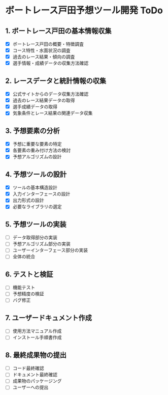 # ボートレース戸田予想ツール開発 ToDo

## 1. ボートレース戸田の基本情報収集
- [x] ボートレース戸田の概要・特徴調査
- [x] コース特性・水面状況の調査
- [x] 過去のレース結果・傾向の調査
- [x] 選手情報・成績データの収集方法確認

## 2. レースデータと統計情報の収集
- [x] 公式サイトからのデータ収集方法確認
- [x] 過去のレース結果データの取得
- [x] 選手成績データの取得
- [x] 気象条件とレース結果の関連データ収集

## 3. 予想要素の分析
- [x] 予想に重要な要素の特定
- [x] 各要素の重み付け方法の検討
- [x] 予想アルゴリズムの設計

## 4. 予想ツールの設計
- [x] ツールの基本構造設計
- [x] 入力インターフェースの設計
- [x] 出力形式の設計
- [x] 必要なライブラリの選定

## 5. 予想ツールの実装
- [ ] データ取得部分の実装
- [ ] 予想アルゴリズム部分の実装
- [ ] ユーザーインターフェース部分の実装
- [ ] 全体の統合

## 6. テストと検証
- [ ] 機能テスト
- [ ] 予想精度の検証
- [ ] バグ修正

## 7. ユーザードキュメント作成
- [ ] 使用方法マニュアル作成
- [ ] インストール手順書作成

## 8. 最終成果物の提出
- [ ] コード最終確認
- [ ] ドキュメント最終確認
- [ ] 成果物のパッケージング
- [ ] ユーザーへの提出
